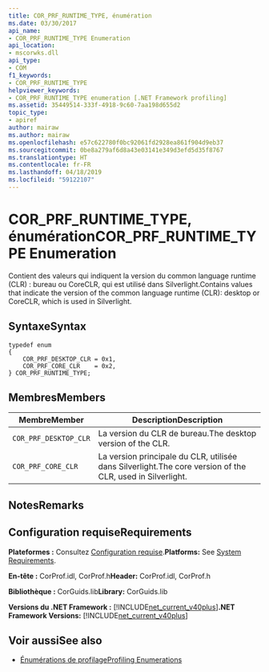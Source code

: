 ```yaml
---
title: COR_PRF_RUNTIME_TYPE, énumération
ms.date: 03/30/2017
api_name:
- COR_PRF_RUNTIME_TYPE Enumeration
api_location:
- mscorwks.dll
api_type:
- COM
f1_keywords:
- COR_PRF_RUNTIME_TYPE
helpviewer_keywords:
- COR_PRF_RUNTIME_TYPE enumeration [.NET Framework profiling]
ms.assetid: 35449514-333f-4918-9c60-7aa198d655d2
topic_type:
- apiref
author: mairaw
ms.author: mairaw
ms.openlocfilehash: e57c622780f0bc92061fd2928ea861f904d9eb37
ms.sourcegitcommit: 0be8a279af6d8a43e03141e349d3efd5d35f8767
ms.translationtype: HT
ms.contentlocale: fr-FR
ms.lasthandoff: 04/18/2019
ms.locfileid: "59122107"
---
```

# <a name="corprfruntimetype-enumeration"></a><span data-ttu-id="12700-102">COR_PRF_RUNTIME_TYPE, énumération</span><span class="sxs-lookup"><span data-stu-id="12700-102">COR_PRF_RUNTIME_TYPE Enumeration</span></span>
<span data-ttu-id="12700-103">Contient des valeurs qui indiquent la version du common language runtime (CLR) : bureau ou CoreCLR, qui est utilisé dans Silverlight.</span><span class="sxs-lookup"><span data-stu-id="12700-103">Contains values that indicate the version of the common language runtime (CLR): desktop or CoreCLR, which is used in Silverlight.</span></span>  
  
## <a name="syntax"></a><span data-ttu-id="12700-104">Syntaxe</span><span class="sxs-lookup"><span data-stu-id="12700-104">Syntax</span></span>  
  
```  
typedef enum  
{  
    COR_PRF_DESKTOP_CLR = 0x1,  
    COR_PRF_CORE_CLR    = 0x2,  
} COR_PRF_RUNTIME_TYPE;  
```  
  
## <a name="members"></a><span data-ttu-id="12700-105">Membres</span><span class="sxs-lookup"><span data-stu-id="12700-105">Members</span></span>  
  
|<span data-ttu-id="12700-106">Membre</span><span class="sxs-lookup"><span data-stu-id="12700-106">Member</span></span>|<span data-ttu-id="12700-107">Description</span><span class="sxs-lookup"><span data-stu-id="12700-107">Description</span></span>|  
|------------|-----------------|  
|`COR_PRF_DESKTOP_CLR`|<span data-ttu-id="12700-108">La version du CLR de bureau.</span><span class="sxs-lookup"><span data-stu-id="12700-108">The desktop version of the CLR.</span></span>|  
|`COR_PRF_CORE_CLR`|<span data-ttu-id="12700-109">La version principale du CLR, utilisée dans Silverlight.</span><span class="sxs-lookup"><span data-stu-id="12700-109">The core version of the CLR, used in Silverlight.</span></span>|  
  
## <a name="remarks"></a><span data-ttu-id="12700-110">Notes</span><span class="sxs-lookup"><span data-stu-id="12700-110">Remarks</span></span>  
  
## <a name="requirements"></a><span data-ttu-id="12700-111">Configuration requise</span><span class="sxs-lookup"><span data-stu-id="12700-111">Requirements</span></span>  
 <span data-ttu-id="12700-112">**Plateformes :** Consultez [Configuration requise](../../../../docs/framework/get-started/system-requirements.md).</span><span class="sxs-lookup"><span data-stu-id="12700-112">**Platforms:** See [System Requirements](../../../../docs/framework/get-started/system-requirements.md).</span></span>  
  
 <span data-ttu-id="12700-113">**En-tête :** CorProf.idl, CorProf.h</span><span class="sxs-lookup"><span data-stu-id="12700-113">**Header:** CorProf.idl, CorProf.h</span></span>  
  
 <span data-ttu-id="12700-114">**Bibliothèque :** CorGuids.lib</span><span class="sxs-lookup"><span data-stu-id="12700-114">**Library:** CorGuids.lib</span></span>  
  
 <span data-ttu-id="12700-115">**Versions du .NET Framework :** [!INCLUDE[net_current_v40plus](../../../../includes/net-current-v40plus-md.md)]</span><span class="sxs-lookup"><span data-stu-id="12700-115">**.NET Framework Versions:** [!INCLUDE[net_current_v40plus](../../../../includes/net-current-v40plus-md.md)]</span></span>  
  
## <a name="see-also"></a><span data-ttu-id="12700-116">Voir aussi</span><span class="sxs-lookup"><span data-stu-id="12700-116">See also</span></span>

- [<span data-ttu-id="12700-117">Énumérations de profilage</span><span class="sxs-lookup"><span data-stu-id="12700-117">Profiling Enumerations</span></span>](../../../../docs/framework/unmanaged-api/profiling/profiling-enumerations.md)
